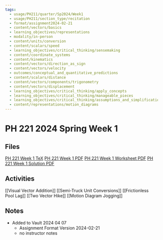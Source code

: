 ```yaml
---
tags:
  - usage/PH211/quarter/Sp2024/Week1
  - usage/PH211/section_type/recitation
  - format/assignment2024-02-21
  - content/vectors/basics
  - learning_objectives/representations
  - modality/in-person
  - content/units/conversion
  - content/scalars/speed
  - learning_objectives/critical_thinking/sensemaking
  - content/coordinate_systems
  - content/kinematics
  - content/vectors/direction_as_sign
  - content/vectors/velocity
  - outcomes/conceptual_and_quantitative_predictions
  - content/scalars/distance
  - content/vectors/components/trigonometry
  - content/vectors/displacement
  - learning_objectives/critical_thinking/apply_concepts
  - learning_objectives/critical_thinking/manageable_pieces
  - learning_objectives/critical_thinking/assumptions_and_simplifications
  - content/representations/motion_diagrams
---
```

# PH 221 2024 Spring Week 1
## Files
[PH 221 Week 1 TeX](./PH_221_Week_1.tex)
[PH 221 Week 1 PDF](./PH_221_Week_1.pdf)
[PH 221 Week 1 Worksheet PDF](./PH_221_Week_1-Worksheet.pdf)
[PH 221 Week 1 Solution PDF](./PH_221_Week_1-Solution.pdf)
## Activities
[[Visual Vector Addition]]
[[Semi-Truck Unit Conversions]]
[[Frictionless Pool Lag]]
[[Two Vector Hike]]
[[Motion Diagram Jogging]]
## Notes
* Added to Vault 2024 04 07
	* Assignment Format Version 2024-02-21
	* no instructor notes